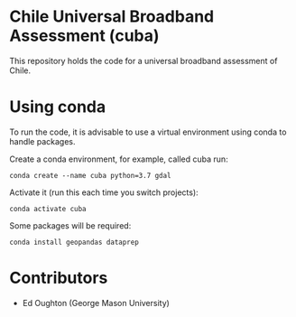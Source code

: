 # Chile Universal Broadband Assessment (cuba)

This repository holds the code for a universal broadband assessment of Chile.

Using conda
===========

To run the code, it is advisable to use a virtual environment using conda to handle packages.

Create a conda environment, for example, called cuba run:

    conda create --name cuba python=3.7 gdal

Activate it (run this each time you switch projects):

    conda activate cuba

Some packages will be required:

    conda install geopandas dataprep


Contributors
============
- Ed Oughton (George Mason University)
